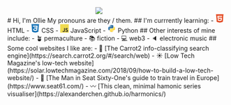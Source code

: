 <img style="display: block; margin-left: auto; margin-right: auto; width: 20%;" src="https://giphy.com/gifs/food-fire-animal-26xBwmgBDUs9G2uFG">
# Hi, I'm Ollie
My pronouns are they / them. 
## I'm currrently learning:
- <img height=20px src="https://github.com/devicons/devicon/blob/master/icons/html5/html5-plain.svg"> HTML
- <img height=20px src="https://github.com/devicons/devicon/blob/master/icons/css3/css3-plain.svg"> CSS
- <img height=20px src="https://github.com/devicons/devicon/blob/master/icons/javascript/javascript-original.svg"> JavaScript
- <img height=20px src="https://github.com/devicons/devicon/blob/master/icons/python/python-original.svg"> Python
## Other interests of mine include: 
- 🪴 permaculture
- 📚 fiction
- 💻 web3
- 🔈 electronic music
## Some cool websites I like are:
- 🥕 [The Carrot2 info-classifying search engine](https://search.carrot2.org/#/search/web)
- ☀️ [Low Tech Magazine's low-tech website](https://solar.lowtechmagazine.com/2018/09/how-to-build-a-low-tech-website/)
- 🚅 [The Man in Seat Sixty-One's guide to train travel in Europe](https://www.seat61.com/)
- 〰️ [This clean, minimal hamonic series visualiser](https://alexanderchen.github.io/harmonics/)

